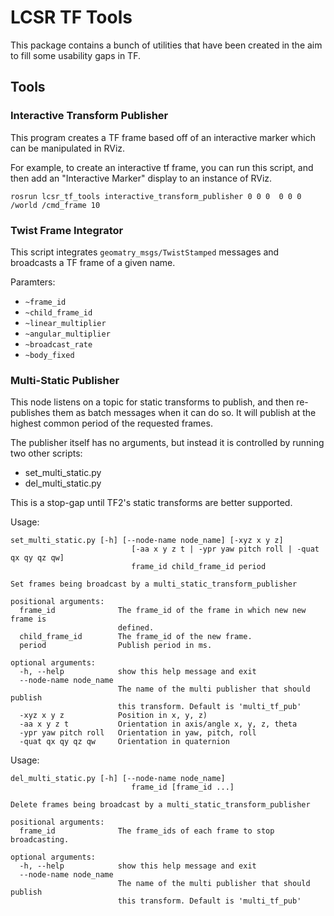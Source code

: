 LCSR TF Tools
=============

This package contains a bunch of utilities that have been created in the aim to
fill some usability gaps in TF.

## Tools

### Interactive Transform Publisher

This program creates a TF frame based off of an interactive marker which can be manipulated in RViz.

For example, to create an interactive tf frame, you can run this script, and then add an "Interactive Marker" display to an instance of RViz.

```
rosrun lcsr_tf_tools interactive_transform_publisher 0 0 0  0 0 0 /world /cmd_frame 10
```


### Twist Frame Integrator

This script integrates `geomatry_msgs/TwistStamped` messages and broadcasts
a TF frame of a given name.

Paramters:

* `~frame_id`
* `~child_frame_id`
* `~linear_multiplier`
* `~angular_multiplier`
* `~broadcast_rate`
* `~body_fixed`

### Multi-Static Publisher

This node listens on a topic for static transforms to publish, and then
re-publishes them as batch messages when it can do so. It will publish
at the highest common period of the requested frames.

The publisher itself has no arguments, but instead it is controlled by running
two other scripts:
- set_multi_static.py
- del_multi_static.py

This is a stop-gap until TF2's static transforms are better supported.

Usage:

```
set_multi_static.py [-h] [--node-name node_name] [-xyz x y z]
                           [-aa x y z t | -ypr yaw pitch roll | -quat qx qy qz qw]
                           frame_id child_frame_id period

Set frames being broadcast by a multi_static_transform_publisher

positional arguments:
  frame_id              The frame_id of the frame in which new new frame is
                        defined.
  child_frame_id        The frame_id of the new frame.
  period                Publish period in ms.

optional arguments:
  -h, --help            show this help message and exit
  --node-name node_name
                        The name of the multi publisher that should publish
                        this transform. Default is 'multi_tf_pub'
  -xyz x y z            Position in x, y, z)
  -aa x y z t           Orientation in axis/angle x, y, z, theta
  -ypr yaw pitch roll   Orientation in yaw, pitch, roll
  -quat qx qy qz qw     Orientation in quaternion
```


Usage:

```
del_multi_static.py [-h] [--node-name node_name]
                           frame_id [frame_id ...]

Delete frames being broadcast by a multi_static_transform_publisher

positional arguments:
  frame_id              The frame_ids of each frame to stop broadcasting.

optional arguments:
  -h, --help            show this help message and exit
  --node-name node_name
                        The name of the multi publisher that should publish
                        this transform. Default is 'multi_tf_pub'
